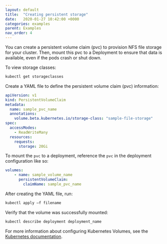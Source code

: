 ```yaml
---
layout: default
title:  "Creating persistent storage"
date:   2020-01-27 10:42:00 +0000
categories: examples
parent: Examples
nav_order: 4
---
```


You can create a persistent volume claim (pvc) to provision NFS file storage for your cluster. Then, mount this pvc to a Deployment to ensure that data is available, even if the pods crash or shut down.

To view storage classes:
```bash
kubectl get storageclasses
```

Create a YAML file to define the persistent volume claim (pvc) information:
```yaml
apiVersion: v1
kind: PersistentVolumeClaim
metadata:
  name: sample_pvc_name
  annotations:
    volume.beta.kubernetes.io/storage-class: "sample-file-storage"
spec:
  accessModes:
    - ReadWriteMany
  resources:
    requests:
      storage: 20Gi
```

To mount the `pvc` to a deployment, reference the `pvc` in the deployment configuration like so:
```yaml
volumes:
    - name: sample_volume_name
      persistentVolumeClaim:
        claimName: sample_pvc_name
```

A​fter creating the YAML file, run:
```bash
kubectl apply –f filename
```

Verify that the volume was successfully mounted:
```bash
kubectl describe deployment deployment_name
```

F​or more information about configuring Kubernetes Volumes, see the [Kubernetes documentation](https://kubernetes.io/docs).
